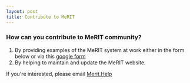 ```yaml
---
layout: post
title: Contribute to MeRIT
---
```


<h3>How can you contribute to MeRIT community?</h3>

1. By providing examples of the MeRIT system at work either in the form below or via this [google form](https://forms.gle/RvS1HTcQSKfY6mZt7)
2. By helping to maintain and update the MeRIT website.

If you're interested, please email [Merit.Help](merit.help.contact@gmail.com)

